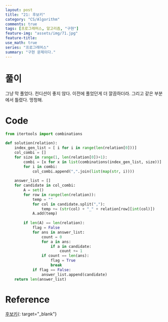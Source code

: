 ```yaml
---
layout: post
title: "21: 후보키"
category: "CS/Algorithm"
comments: true
tags: [프로그래머스, 알고리즘, "구현"]
feature-img: "assets/img/71.jpg"
feature-title:
use_math: true
series: "프로그래머스"
summary: "구현 문제이다."
---
```




# 풀이

그냥 막 풀었다. 컨디션이 좋지 않다. 이전에 풀었던게 더 깔끔하더라. 그리고 같은 부분에서 틀렸다. 멍청해.

# Code

```python
from itertools import combinations

def solution(relation):
    index_gen_list = [ i for i in range(len(relation[0]))]
    col_combi = []
    for size in range(1, len(relation[0])+1):
        combi = [x for x in list(combinations(index_gen_list, size))]
        for i in combi:
            col_combi.append(",".join(list(map(str, i))))
    
    answer_list = []
    for candidate in col_combi:
        A = set()
        for row in range(len(relation)):
            temp = ""
            for col in candidate.split(","):
                temp += (str(col) + "_" + relation[row][int(col)])
            A.add(temp)
        
        if len(A) == len(relation):
            flag = False
            for ans in answer_list:
                count = 0
                for a in ans:
                    if a in candidate:
                        count += 1
                if count == len(ans):
                    flag = True
                    break
            if flag == False:
                answer_list.append(candidate)
    return len(answer_list)
```


# Reference

[후보키](https://programmers.co.kr/learn/courses/30/lessons/42890){: target="\_blank"}

